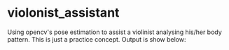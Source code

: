 # violonist_assistant
Using opencv's pose estimation to assist a violinist analysing his/her body pattern. This is just a practice concept. Output is show below:
